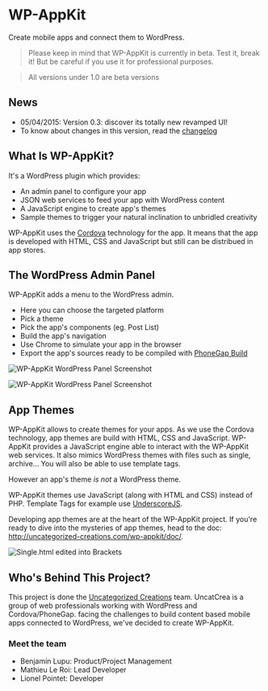 # WP-AppKit
Create mobile apps and connect them to WordPress.
> Please keep in mind that WP-AppKit is currently in beta. Test it, break it! But be careful if you use it for professional purposes.

> All versions under 1.0 are beta versions

## News
* 05/04/2015: Version 0.3: discover its totally new revamped UI!
* To know about changes in this version, read the [changelog](https://github.com/uncatcrea/wp-app-kit/blob/master/CHANGELOG.md)

## What Is WP-AppKit?
It's a WordPress plugin which provides:
* An admin panel to configure your app
* JSON web services to feed your app with WordPress content
* A JavaScript engine to create app's themes
* Sample themes to trigger your natural inclination to unbridled creativity

WP-AppKit uses the [Cordova](http://cordova.apache.org/) technology for the app. It means that the app is developed with HTML, CSS and JavaScript but still can be distribued in app stores.

## The WordPress Admin Panel
WP-AppKit adds a menu to the WordPress admin.
* Here you can choose the targeted platform
* Pick a theme
* Pick the app's components (eg. Post List)
* Build the app's navigation
* Use Chrome to simulate your app in the browser
* Export the app's sources ready to be compiled with [PhoneGap Build](https://build.phonegap.com/)

![WP-AppKit WordPress Panel Screenshot](https://cloud.githubusercontent.com/assets/6179747/7479033/24fbf862-f35f-11e4-8c58-ceb823540c73.png)

![WP-AppKit WordPress Panel Screenshot](https://cloud.githubusercontent.com/assets/6179747/6472500/4d27fd6a-c1f3-11e4-90fb-df233d82a98b.png)

## App Themes
WP-AppKit allows to create themes for your apps. As we use the Cordova technology, app themes are build with HTML, CSS and JavaScript. WP-AppKit provides a JavaScript engine able to interact with the WP-AppKit web services. It also mimics WordPress themes with files such as single, archive... You will also be able to use template tags.

However an app's theme *is not* a WordPress theme.

WP-AppKit themes use JavaScript (along with HTML and CSS) instead of PHP. Template Tags for example use [UnderscoreJS](http://underscorejs.org/).

Developing app themes are at the heart of the WP-AppKit project. If you're ready to dive into the mysteries of app themes, head to the doc: http://uncategorized-creations.com/wp-appkit/doc/.

![Single.html edited into Brackets](https://cloud.githubusercontent.com/assets/6179747/6472801/32accb3a-c1f5-11e4-8ff8-f7286b082a7c.png)

## Who's Behind This Project?
This project is done the [Uncategorized Creations](http://uncategorized-creations.com/) team. UncatCrea is a group of web professionals working with WordPress and Cordova/PhoneGap. facing the challenges to build content based mobile apps connected to WordPress, we've decided to create WP-AppKit.

### Meet the team
* Benjamin Lupu: Product/Project Management
* Mathieu Le Roi: Lead Developer
* Lionel Pointet: Developer